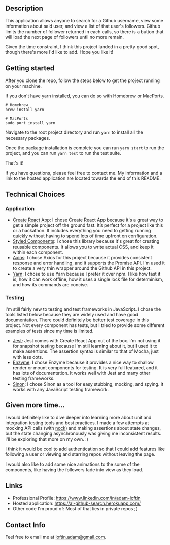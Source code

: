 ## Description
This application allows anyone to search for a Github username, view some information about said user, and view a list of that user's followers. Github limits the number of follower returned in each calls, so there is a button that will load the next page of followers until no more remain.

Given the time constraint, I think this project landed in a pretty good spot, though there's more I'd like to add. Hope you like it!

## Getting started
After you clone the repo, follow the steps below to get the project running on your machine.

If you don't have yarn installed, you can do so with Homebrew or MacPorts.
```
# Homebrew
brew install yarn

# MacPorts
sudo port install yarn
```

Navigate to the root project directory and run ```yarn``` to install all the necessary packages.

Once the package installation is complete you can run ```yarn start``` to run the project, and you can run ```yarn test``` to run the test suite.

That's it!

If you have questions, please feel free to contact me. My information and a link to the hosted application are located towards the end of this README.

## Technical Choices
### Application
- [Create React App](https://github.com/facebookincubator/create-react-app): I chose Create React App because it's a great way to get a simple project off the ground fast. It’s perfect for a project like this or a hackathon. It includes everything you need to getting running quickly without having to spend lots of time upfront on configuration.
- [Styled Components](https://www.styled-components.com/): I chose this library because it's great for creating reusable components. It allows you to write actual CSS, and keep it within each component.
- [Axios](https://github.com/axios/axios): I chose Axios for this project because it provides consistent response and error handling, and it supports the Promise API. I'm used it to create a very thin wrapper around the Github API in this project.
- [Yarn](https://yarnpkg.com/en/): I chose to use Yarn because I prefer it over npm. I like how fast it is, how it can work offline, how it uses a single lock file for determinism, and how its commands are concise.

### Testing
I'm still fairly new to testing and test frameworks in JavaScript. I chose the tools listed below because they are widely used and have good documentation. There could definitely be better test coverage in this project. Not every component has tests, but I tried to provide some different examples of tests since my time is limited.

- [Jest](https://facebook.github.io/jest/): Jest comes with Create React App out of the box. I'm not using it for snapshot testing because I'm still learning about it, but I used it to make assertions. The assertion syntax is similar to that of Mocha, just with less dots.
- [Enzyme](https://github.com/airbnb/enzyme/): I chose Enzyme because it provides a nice way to shallow render or mount components for testing. It is very full featured, and it has lots of documentation. It works well with Jest and many other testing frameworks.
- [Sinon](http://sinonjs.org/): I chose Sinon as a tool for easy stubbing, mocking, and spying. It works with any JavaScript testing framework.

## Given more time...
I would definitely like to dive deeper into learning more about unit and integration testing tools and best practices. I made a few attempts at mocking API calls (with [nock](https://github.com/node-nock/nock)) and making assertions about state changes, but the state changing asynchronously was giving me inconsistent results. I'll be exploring that more on my own. :)

I think it would be cool to add authentication so that I could add features like following a user or viewing and starring repos without leaving the page. 

I would also like to add some nice animations to the some of the components, like having the followers fade into view as they load.

## Links
- Professional Profile: https://www.linkedin.com/in/adam-loftin
- Hosted application: https://al-github-search.herokuapp.com/
- Other code I'm proud of: Most of that lies in private repos ;)

## Contact Info
Feel free to email me at loftin.adam@gmail.com.
